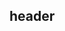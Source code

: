## header

<BappHeaderDownload class='header'/>

<style >
  .header{
      position:relative !important;
  }
    
</style>